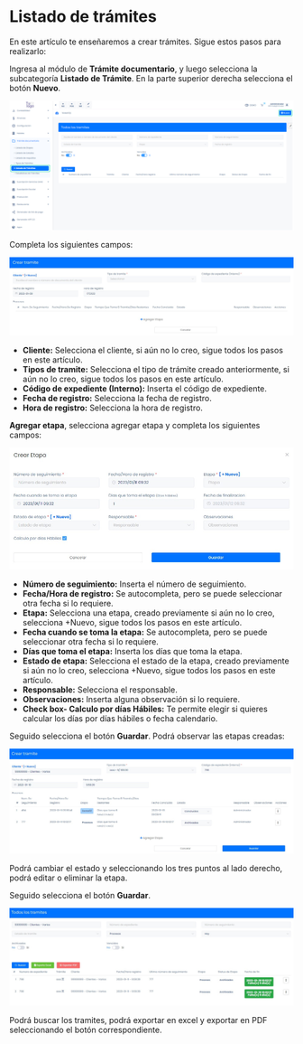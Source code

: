 # Listado de trámites

En este artículo te enseñaremos a crear trámites. Sigue estos pasos para realizarlo:

Ingresa al módulo de **Trámite documentario**, y luego selecciona la subcategoría **Listado de Trámite**. En la parte superior derecha selecciona el botón **Nuevo**.

![Alt text](img/Tdocumentos13.jpg)

Completa los siguientes campos:

![Alt text](img/Tdocumentos12.jpg)

- **Cliente:** Selecciona el cliente, si aún no lo creo, sigue todos los pasos en este artículo.
- **Tipos de tramite:** Selecciona el tipo de trámite creado anteriormente, si aún no lo creo, sigue todos los pasos en este artículo.
- **Código de expediente (Interno):** Inserta el código de expediente.
- **Fecha de registro:** Selecciona la fecha de registro.
- **Hora de registro:** Selecciona la hora de registro.

**Agregar etapa**, selecciona agregar etapa y completa los siguientes campos:

![Alt text](img/etapa01.jpg)

- **Número de seguimiento:** Inserta el número de seguimiento.
- **Fecha/Hora de registro:** Se autocompleta, pero se puede seleccionar otra fecha si lo requiere.
- **Etapa:** Selecciona una etapa, creado previamente si aún no lo creo, selecciona +Nuevo, sigue todos los pasos en este artículo.
- **Fecha cuando se toma la etapa:** Se autocompleta, pero se puede seleccionar otra fecha si lo requiere.
- **Días que toma el etapa:** Inserta los días que toma la etapa.
- **Estado de etapa:**  Selecciona el estado de la etapa, creado previamente si aún no lo creo, selecciona +Nuevo, sigue todos los pasos en este artículo.
- **Responsable:** Selecciona el responsable.
- **Observaciones:** Inserta alguna observación si lo requiere.
- **Check box- Calculo por días Hábiles:** Te permite elegir si quieres calcular los días por días hábiles o fecha calendario.

Seguido selecciona el botón **Guardar**. Podrá observar las etapas creadas:

![Alt text](img/Tdocumentos14.jpg)

Podrá cambiar el estado y seleccionando los tres puntos al lado derecho, podrá editar o eliminar la etapa.

Seguido selecciona el botón **Guardar**.

![Alt text](img/Tdocumentos15.jpg)

Podrá buscar los tramites, podrá exportar en excel y exportar en PDF seleccionando el botón correspondiente.
